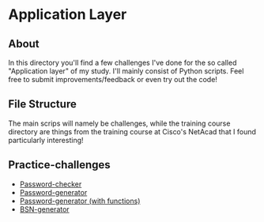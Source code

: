 # Application Layer
## About
In this directory you'll find a few challenges I've done for the so called "Application layer" of my study. I'll mainly consist of Python scripts. Feel free to submit improvements/feedback or even try out the code!
## File Structure
The main scrips will namely be challenges, while the training course directory are things from the training course at Cisco's NetAcad that I found particularly interesting!
## Practice-challenges
* [Password-checker](https://github.com/dogefreak/FHICT/blob/main/App-Layer/Passwordchecker.py)
* [Password-generator](https://github.com/dogefreak/FHICT/blob/main/App-Layer/Passwordgenerator.py)
* [Password-generator (with functions)](https://github.com/dogefreak/FHICT/blob/main/App-Layer/Passwordgenerator_func.py)
* [BSN-generator](https://github.com/dogefreak/FHICT/blob/main/App-Layer/BSN-generator.py)
